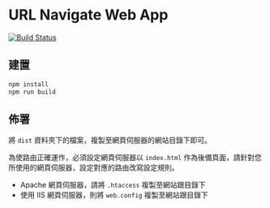 # URL Navigate Web App

[![Build Status](https://travis-ci.org/poychang/url-navigate-web-app.svg?branch=master)](https://travis-ci.org/poychang/url-navigate-web-app)

## 建置

```bash
npm install
npm run build
```

## 佈署

將 `dist` 資料夾下的檔案，複製至網頁伺服器的網站目錄下即可。

為使路由正確運作，必須設定網頁伺服器以 `index.html` 作為後備頁面，請針對您所使用的網頁伺服器，設定對應的路由改寫設定規則。

- Apache 網頁伺服器，請將 `.htaccess` 複製至網站跟目錄下
- 使用 IIS 網頁伺服器，則將 `web.config` 複製至網站跟目錄下
